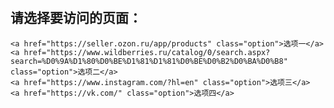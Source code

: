 <!DOCTYPE html>
<html>
<head>
    <title>四选一导航</title>
    <style>
        body { font-family: Arial; padding: 20px }
        .option {
            display: block;
            margin: 15px 0;
            padding: 15px;
            background: #f0f0f0;
            border-radius: 8px;
            text-decoration: none;
            color: #333;
            transition: 0.3s;
        }
        .option:hover {
            background: #e0e0e0;
            transform: scale(1.02);
        }
    </style>
</head>
<body>
    <h2>请选择要访问的页面：</h2>
    
    <a href="https://seller.ozon.ru/app/products" class="option">选项一</a>
    <a href="https://www.wildberries.ru/catalog/0/search.aspx?search=%D0%9A%D1%80%D0%BE%D1%81%D1%81%D0%BE%D0%B2%D0%BA%D0%B8" class="option">选项二</a>
    <a href="https://www.instagram.com/?hl=en" class="option">选项三</a>
    <a href="https://vk.com/" class="option">选项四</a>
</body>
</html>

